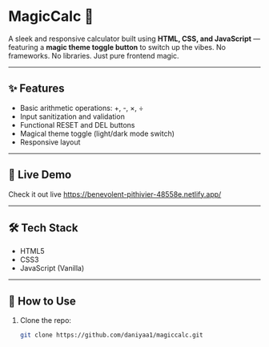 # MagicCalc 🔮

A sleek and responsive calculator built using **HTML, CSS, and JavaScript** — featuring a **magic theme toggle button** to switch up the vibes. No frameworks. No libraries. Just pure frontend magic.

---

## ✨ Features

- Basic arithmetic operations: +, -, ×, ÷
- Input sanitization and validation
- Functional RESET and DEL buttons
- Magical theme toggle (light/dark mode switch)
- Responsive layout

---


## 🚀 Live Demo

Check it out live
https://benevolent-pithivier-48558e.netlify.app/

---

## 🛠️ Tech Stack

- HTML5
- CSS3
- JavaScript (Vanilla)

---

## 📁 How to Use

1. Clone the repo:
   ```bash
   git clone https://github.com/daniyaa1/magiccalc.git

